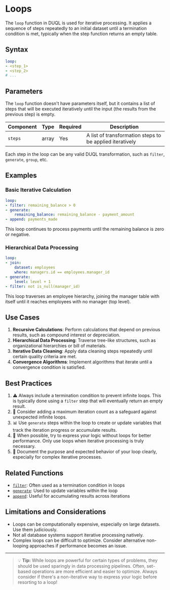# Loops

The `loop` function in DUQL is used for iterative processing. It applies a sequence of steps repeatedly to an initial dataset until a termination condition is met, typically when the step function returns an empty table.

## Syntax

```yaml
loop:
- <step_1>
- <step_2>
# ...
```

## Parameters

The `loop` function doesn't have parameters itself, but it contains a list of steps that will be executed iteratively until the input (the results from the previous step) is empty.

| Component | Type  | Required | Description                                              |
| --------- | ----- | -------- | -------------------------------------------------------- |
| `steps`   | array | Yes      | A list of transformation steps to be applied iteratively |

Each step in the loop can be any valid DUQL transformation, such as `filter`, `generate`, `group`, etc.

## Examples

### Basic Iterative Calculation

```yaml
loop:
- filter: remaining_balance > 0
- generate:
    remaining_balance: remaining_balance - payment_amount
- append: payments_made
```

This loop continues to process payments until the remaining balance is zero or negative.

### Hierarchical Data Processing

```yaml
loop:
- join:
    dataset: employees
    where: managers.id == employees.manager_id
- generate:
    level: level + 1
- filter: not is_null(manager_id)
```

This loop traverses an employee hierarchy, joining the manager table with itself until it reaches employees with no manager (top level).

## Use Cases

1. **Recursive Calculations**: Perform calculations that depend on previous results, such as compound interest or depreciation.
2. **Hierarchical Data Processing**: Traverse tree-like structures, such as organizational hierarchies or bill of materials.
3. **Iterative Data Cleaning**: Apply data cleaning steps repeatedly until certain quality criteria are met.
4. **Convergence Algorithms**: Implement algorithms that iterate until a convergence condition is satisfied.

## Best Practices

1. ⚠️ Always include a termination condition to prevent infinite loops. This is typically done using a `filter` step that will eventually return an empty result.
2. 🔢 Consider adding a maximum iteration count as a safeguard against unexpected infinite loops.
3. 📊 Use `generate` steps within the loop to create or update variables that track the iteration progress or accumulate results.
4. 🧮 When possible, try to express your logic without loops for better performance. Only use loops when iterative processing is truly necessary.
5. 📝 Document the purpose and expected behavior of your loop clearly, especially for complex iterative processes.

## Related Functions

* [`filter`](../basic/filter.md): Often used as a termination condition in loops
* [`generate`](../intermediate/generate.md): Used to update variables within the loop
* [`append`](../append.md): Useful for accumulating results across iterations

## Limitations and Considerations

* Loops can be computationally expensive, especially on large datasets. Use them judiciously.
* Not all database systems support iterative processing natively.
* Complex loops can be difficult to optimize. Consider alternative non-looping approaches if performance becomes an issue.

***

> 💡 **Tip:** While loops are powerful for certain types of problems, they should be used sparingly in data processing pipelines. Often, set-based operations are more efficient and easier to optimize. Always consider if there's a non-iterative way to express your logic before resorting to a loop!
